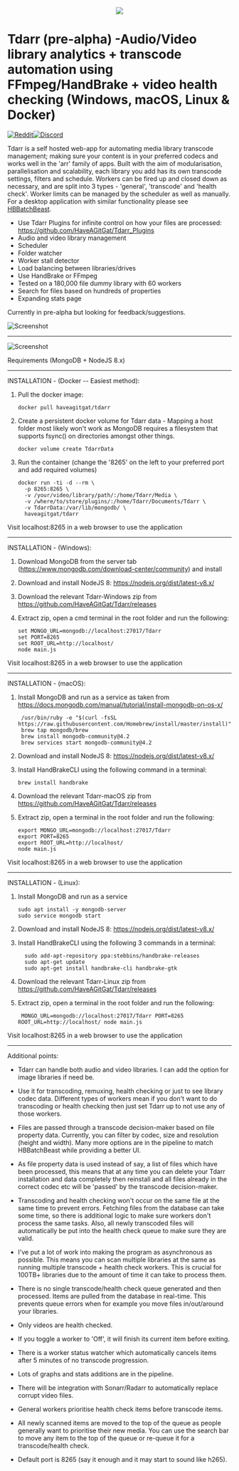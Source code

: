 <p align="center">
  <img src="https://i.imgur.com/M0ikBYL.png"/>
</p>


# Tdarr (pre-alpha) -Audio/Video library analytics + transcode automation using FFmpeg/HandBrake + video health checking (Windows, macOS, Linux & Docker)

[![Reddit](https://img.shields.io/badge/Reddit-Tdarr-orange)](https://www.reddit.com/r/Tdarr/)[![Discord](https://img.shields.io/badge/Discord-Chat-green.svg)](https://discord.gg/GF8X8cq) 

Tdarr is a self hosted web-app for automating media library transcode management; making sure your content is in your preferred codecs and works well in the 'arr' family of apps. Built with the aim of modularisation, parallelisation and scalability, each library you add has its own transcode settings, filters and schedule. Workers can be fired up and closed down as necessary, and are split into 3 types - 'general', 'transcode' and 'health check'. Worker limits can be managed by the scheduler as well as manually. For a desktop application with similar functionality please see [HBBatchBeast](https://github.com/HaveAGitGat/HBBatchBeast).


- Use Tdarr Plugins for infinite control on how your files are processed:
https://github.com/HaveAGitGat/Tdarr_Plugins
- Audio and video library management
- Scheduler
- Folder watcher
- Worker stall detector
- Load balancing between libraries/drives
- Use HandBrake or FFmpeg
- Tested on a 180,000 file dummy library with 60 workers
- Search for files based on hundreds of properties
- Expanding stats page


Currently in pre-alpha but looking for feedback/suggestions. 

![Screenshot](https://i.imgur.com/fabZThG.png)

---------------------------------------------------------------------------------------

![Screenshot](https://i.imgur.com/wfhrjhy.png)


Requirements (MongoDB + NodeJS 8.x)

---------------------------------------------------------------------------------------

INSTALLATION - (Docker -- Easiest method):

1. Pull the docker image:

       docker pull haveagitgat/tdarr
  
2. Create a persistent docker volume for Tdarr data - Mapping a host folder most likely won't work as MongoDB requires a filesystem that supports fsync() on directories amongst other things.

       docker volume create TdarrData

3. Run the container (change the '8265' on the left to your preferred port and add required volumes)

       docker run -ti -d --rm \
         -p 8265:8265 \
         -v /your/video/library/path/:/home/Tdarr/Media \
         -v /where/to/store/plugins/:/home/Tdarr/Documents/Tdarr \
         -v TdarrData:/var/lib/mongodb/ \
         haveagitgat/tdarr
        
        
Visit localhost:8265 in a web browser to use the application

---------------------------------------------------------------------------------------

INSTALLATION - (Windows):

1. Download MongoDB from the server tab (https://www.mongodb.com/download-center/community) and install

2. Download and install NodeJS 8: https://nodejs.org/dist/latest-v8.x/

3. Download the relevant Tdarr-Windows zip from https://github.com/HaveAGitGat/Tdarr/releases

4. Extract zip, open a cmd terminal in the root folder and run the following:

       set MONGO_URL=mongodb://localhost:27017/Tdarr
       set PORT=8265
       set ROOT_URL=http://localhost/
       node main.js
  
Visit localhost:8265 in a web browser to use the application
  
  ---------------------------------------------------------------------------------------

INSTALLATION - (macOS):

1. Install MongoDB and run as a service as taken from https://docs.mongodb.com/manual/tutorial/install-mongodb-on-os-x/

        /usr/bin/ruby -e "$(curl -fsSL https://raw.githubusercontent.com/Homebrew/install/master/install)"
        brew tap mongodb/brew
        brew install mongodb-community@4.2
        brew services start mongodb-community@4.2

2. Download and install NodeJS 8: https://nodejs.org/dist/latest-v8.x/

3. Install HandBrakeCLI using the following command in a terminal:

       brew install handbrake

4. Download the relevant Tdarr-macOS zip from https://github.com/HaveAGitGat/Tdarr/releases

5. Extract zip, open a terminal in the root folder and run the following:

       export MONGO_URL=mongodb://localhost:27017/Tdarr
       export PORT=8265 
       export ROOT_URL=http://localhost/
       node main.js

Visit localhost:8265 in a web browser to use the application

---------------------------------------------------------------------------------------

INSTALLATION - (Linux):

1.  Install MongoDB and run as a service

        sudo apt install -y mongodb-server 
        sudo service mongodb start

2. Download and install NodeJS 8: https://nodejs.org/dist/latest-v8.x/

3. Install HandBrakeCLI using the following 3 commands in a terminal:

         sudo add-apt-repository ppa:stebbins/handbrake-releases
         sudo apt-get update
         sudo apt-get install handbrake-cli handbrake-gtk

4. Download the relevant Tdarr-Linux zip from https://github.com/HaveAGitGat/Tdarr/releases

5. Extract zip, open a terminal in the root folder and run the following:

        MONGO_URL=mongodb://localhost:27017/Tdarr PORT=8265 ROOT_URL=http://localhost/ node main.js

Visit localhost:8265 in a web browser to use the application




-------------------------------------------------------------------------------------------------------------

Additional points:

- Tdarr can handle both audio and video libraries. I can add the option for image libraries if need be.

- Use it for transcoding, remuxing, health checking or just to see library codec data. Different types of workers mean if you don't want to do transcoding or health checking then just set Tdarr up to not use any of those workers.

- Files are passed through a transcode decision-maker based on file property data. Currently, you can filter by codec, size and resolution (height and width). Many more options are in the pipeline to match HBBatchBeast while providing a better UI.

- As file property data is used instead of say, a list of files which have been processed, this means that at any time you can delete your Tdarr installation and data completely then reinstall and all files already in the correct codec etc will be 'passed' by the transcode decision-maker.

- Transcoding and health checking won't occur on the same file at the same time to prevent errors. Fetching files from the database can take some time, so there is additional logic to make sure workers don't process the same tasks. Also, all newly transcoded files will automatically be put into the health check queue to make sure they are valid.

- I've put a lot of work into making the program as asynchronous as possible. This means you can scan multiple libraries at the same as running multiple transcode + health check workers. This is crucial for 100TB+ libraries due to the amount of time it can take to process them.

- There is no single transcode/health check queue generated and then processed. Items are pulled from the database in real-time. This prevents queue errors when for example you move files in/out/around your libraries.

- Only videos are health checked.

- If you toggle a worker to 'Off', it will finish its current item before exiting.

- There is a worker status watcher which automatically cancels items after 5 minutes of no transcode progression.

- Lots of graphs and stats additions are in the pipeline.

- There will be integration with Sonarr/Radarr to automatically replace corrupt video files.

- General workers prioritise health check items before transcode items.

- All newly scanned items are moved to the top of the queue as people generally want to prioritise their new media. You can use the search bar to move any item to the top of the queue or re-queue it for a transcode/health check.

- Default port is 8265 (say it enough and it may start to sound like h265).







